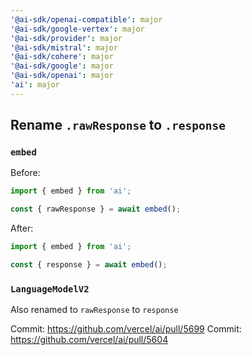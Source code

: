 ```yaml
---
'@ai-sdk/openai-compatible': major
'@ai-sdk/google-vertex': major
'@ai-sdk/provider': major
'@ai-sdk/mistral': major
'@ai-sdk/cohere': major
'@ai-sdk/google': major
'@ai-sdk/openai': major
'ai': major
---
```


## Rename `.rawResponse` to `.response`

### `embed`

Before:

```ts
import { embed } from 'ai';

const { rawResponse } = await embed();
```

After:

```ts
import { embed } from 'ai';

const { response } = await embed();
```

### `LanguageModelV2`

Also renamed to `rawResponse` to `response`

Commit: https://github.com/vercel/ai/pull/5699
Commit: https://github.com/vercel/ai/pull/5604
